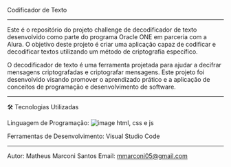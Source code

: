   Codificador de Texto
______________________________________________________________________________________________________________________________________________
Este é o repositório do projeto challenge de decodificador de texto desenvolvido como parte do programa Oracle ONE em parceria com a Alura. 
O objetivo deste projeto é criar uma aplicação capaz de codificar e decodificar textos utilizando um método de criptografia específico.

O decodificador de texto é uma ferramenta projetada para ajudar a decifrar mensagens criptografadas e criptografar mensagens.
Este projeto foi desenvolvido visando promover o aprendizado prático e a aplicação de conceitos de programação e desenvolvimento de software.
______________________________________________________________________________________________________________________________________________
🛠️ Tecnologias Utilizadas

Linguagem de Programação: ![image](https://github.com/user-attachments/assets/a03f6ed0-49fa-4f7e-a67b-a707c5e47646)
html, css e js

Ferramentas de Desenvolvimento:
Visual Studio Code

_______________________________________________________________________________________________________________________________________________
Autor: Matheus Marconi Santos
Email: mmarconi05@gmail.com
